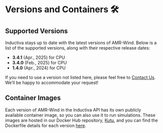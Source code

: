 # Versions and Containers 🛠️

## Supported Versions
Inductiva stays up to date with the latest versions of AMR-Wind. Below is a list of the supported versions, along with their respective release dates:

- **3.4.1** (Apr., 2025) for CPU
- **3.4.0** (Feb., 2025) for CPU
- **1.4.0** (Apr., 2024) for CPU

If you need to use a version not listed here, please feel free to [Contact Us](mailto:support@inductiva.ai).
We’ll be happy to accommodate your request!

## Container Images
Each version of AMR-Wind in the Inductiva API has its own publicly available container image, 
so you can also use it to run simulations. These images are hosted in our Docker Hub repository, 
[Kutu](https://hub.docker.com/r/inductiva/kutu/tags?name=amr-wind), and you can find the 
Dockerfile details for each version [here](https://github.com/inductiva/kutu/tree/main/simulators/amr-wind).